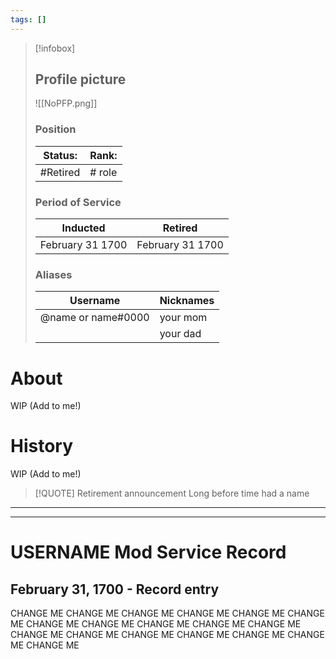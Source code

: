 ```yaml
---
tags: []
---
```

> [!infobox]
> 
> ## Profile picture
> 
> ![[NoPFP.png]]
> 
> ### Position 
> | Status: | Rank:  |
> | --- |--- |
> | #Retired  | # role |
> ### Period of Service
> | Inducted | Retired|
> | --- |--- |
> | February 31 1700 |February 31 1700|
>  ### Aliases 
> | Username | Nicknames |
> | --- |--- |
> | @name or name#0000 | your mom |
> || your dad|



# About
WIP (Add to me!)

# History
WIP (Add to me!)

>[!QUOTE] Retirement announcement
>Long before time had a name
---

---
#  USERNAME Mod Service Record

## February 31, 1700 - Record entry
CHANGE ME CHANGE ME CHANGE ME CHANGE ME CHANGE ME CHANGE ME CHANGE ME CHANGE ME CHANGE ME CHANGE ME CHANGE ME CHANGE ME CHANGE ME CHANGE ME CHANGE ME CHANGE ME CHANGE ME CHANGE ME 
